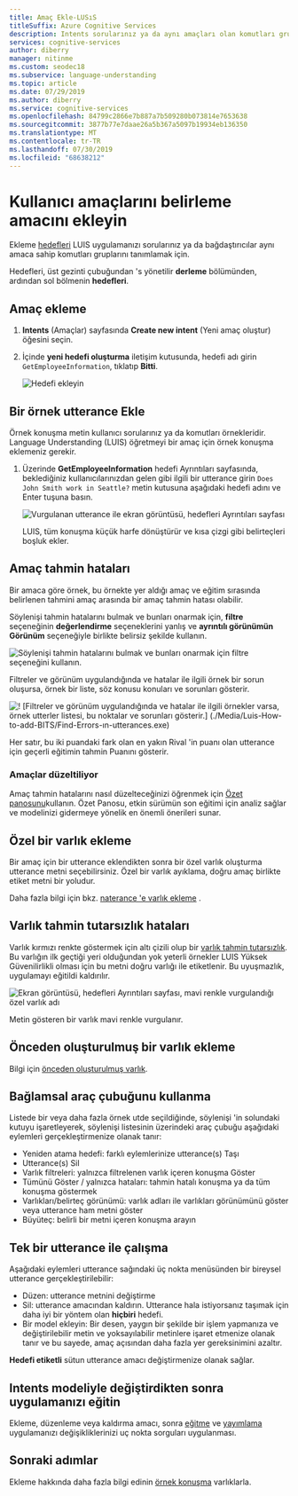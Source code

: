 ```yaml
---
title: Amaç Ekle-LUSıS
titleSuffix: Azure Cognitive Services
description: Intents sorularınız ya da aynı amaçları olan komutları gruplarını tanımlamak için LUIS uygulamanızı ekleyin.
services: cognitive-services
author: diberry
manager: nitinme
ms.custom: seodec18
ms.subservice: language-understanding
ms.topic: article
ms.date: 07/29/2019
ms.author: diberry
ms.service: cognitive-services
ms.openlocfilehash: 84799c2866e7b887a7b509280b073814e7653638
ms.sourcegitcommit: 3877b77e7daae26a5b367a5097b19934eb136350
ms.translationtype: MT
ms.contentlocale: tr-TR
ms.lasthandoff: 07/30/2019
ms.locfileid: "68638212"
---
```

# <a name="add-intents-to-determine-user-intention-of-utterances"></a>Kullanıcı amaçlarını belirleme amacını ekleyin

Ekleme [hedefleri](luis-concept-intent.md) LUIS uygulamanızı sorularınız ya da bağdaştırıcılar aynı amaca sahip komutları gruplarını tanımlamak için. 

Hedefleri, üst gezinti çubuğundan 's yönetilir **derleme** bölümünden, ardından sol bölmenin **hedefleri**. 

## <a name="add-intent"></a>Amaç ekleme

1. **Intents** (Amaçlar) sayfasında **Create new intent** (Yeni amaç oluştur) öğesini seçin.

1. İçinde **yeni hedefi oluşturma** iletişim kutusunda, hedefi adı girin `GetEmployeeInformation`, tıklatıp **Bitti**.

    ![Hedefi ekleyin](./media/luis-how-to-add-intents/Addintent-dialogbox.png)

## <a name="add-an-example-utterance"></a>Bir örnek utterance Ekle

Örnek konuşma metin kullanıcı sorularınız ya da komutları örnekleridir. Language Understanding (LUIS) öğretmeyi bir amaç için örnek konuşma eklemeniz gerekir.

1. Üzerinde **GetEmployeeInformation** hedefi Ayrıntıları sayfasında, beklediğiniz kullanıcılarınızdan gelen gibi ilgili bir utterance girin `Does John Smith work in Seattle?` metin kutusuna aşağıdaki hedefi adını ve Enter tuşuna basın.
 
    ![Vurgulanan utterance ile ekran görüntüsü, hedefleri Ayrıntıları sayfası](./media/luis-how-to-add-intents/add-new-utterance-to-intent.png) 

    LUIS, tüm konuşma küçük harfe dönüştürür ve kısa çizgi gibi belirteçleri boşluk ekler.

<a name="#intent-prediction-discrepancy-errors"></a>

## <a name="intent-prediction-errors"></a>Amaç tahmin hataları 

Bir amaca göre örnek, bu örnekte yer aldığı amaç ve eğitim sırasında belirlenen tahmini amaç arasında bir amaç tahmin hatası olabilir. 

Söylenişi tahmin hatalarını bulmak ve bunları onarmak için, **filtre** seçeneğinin **değerlendirme** seçeneklerini yanlış ve **ayrıntılı görünümün** **Görünüm** seçeneğiyle birlikte belirsiz şekilde kullanın. 

![Söylenişi tahmin hatalarını bulmak ve bunları onarmak için filtre seçeneğini kullanın.](./media/luis-how-to-add-intents/find-intent-prediction-errors.png)

Filtreler ve görünüm uygulandığında ve hatalar ile ilgili örnek bir sorun oluşursa, örnek bir liste, söz konusu konuları ve sorunları gösterir.

![! [Filtreler ve görünüm uygulandığında ve hatalar ile ilgili örnekler varsa, örnek utterler listesi, bu noktalar ve sorunları gösterir.] (./Media/Luis-How-to-add-BITS/Find-Errors-ın-utterances.exe)](./media/luis-how-to-add-intents/find-errors-in-utterances.png#lightbox)

Her satır, bu iki puandaki fark olan en yakın Rival 'in puanı olan utterance için geçerli eğitimin tahmin Puanını gösterir. 

### <a name="fixing-intents"></a>Amaçlar düzeltiliyor

Amaç tahmin hatalarını nasıl düzelteceğinizi öğrenmek için [Özet panosunu](luis-how-to-use-dashboard.md)kullanın. Özet Panosu, etkin sürümün son eğitimi için analiz sağlar ve modelinizi gidermeye yönelik en önemli önerileri sunar.  

## <a name="add-a-custom-entity"></a>Özel bir varlık ekleme

Bir amaç için bir utterance eklendikten sonra bir özel varlık oluşturma utterance metni seçebilirsiniz. Özel bir varlık ayıklama, doğru amaç birlikte etiket metni bir yoludur. 

Daha fazla bilgi için bkz. [naterance 'e varlık ekleme](luis-how-to-add-example-utterances.md) .

## <a name="entity-prediction-discrepancy-errors"></a>Varlık tahmin tutarsızlık hataları 

Varlık kırmızı renkte göstermek için altı çizili olup bir [varlık tahmin tutarsızlık](luis-how-to-add-example-utterances.md#entity-status-predictions). Bu varlığın ilk geçtiği yeri olduğundan yok yeterli örnekler LUIS Yüksek Güvenilirlikli olması için bu metni doğru varlığı ile etiketlenir. Bu uyuşmazlık, uygulamayı eğitildi kaldırılır. 

![Ekran görüntüsü, hedefleri Ayrıntıları sayfası, mavi renkle vurgulandığı özel varlık adı](./media/luis-how-to-add-intents/create-custom-entity-name-blue-highlight.png) 

Metin gösteren bir varlık mavi renkle vurgulanır.  

## <a name="add-a-prebuilt-entity"></a>Önceden oluşturulmuş bir varlık ekleme

Bilgi için [önceden oluşturulmuş varlık](luis-how-to-add-entities.md#add-a-prebuilt-entity-to-your-app).

## <a name="using-the-contextual-toolbar"></a>Bağlamsal araç çubuğunu kullanma

Listede bir veya daha fazla örnek utde seçildiğinde, söylenişi 'in solundaki kutuyu işaretleyerek, söylenişi listesinin üzerindeki araç çubuğu aşağıdaki eylemleri gerçekleştirmenize olanak tanır:

* Yeniden atama hedefi: farklı eylemlerinize utterance(s) Taşı
* Utterance(s) Sil
* Varlık filtreleri: yalnızca filtrelenen varlık içeren konuşma Göster
* Tümünü Göster / yalnızca hataları: tahmin hatalı konuşma ya da tüm konuşma göstermek
* Varlıkları/belirteç görünümü: varlık adları ile varlıkları görünümünü göster veya utterance ham metni göster
* Büyüteç: belirli bir metni içeren konuşma arayın

## <a name="working-with-an-individual-utterance"></a>Tek bir utterance ile çalışma

Aşağıdaki eylemleri utterance sağındaki üç nokta menüsünden bir bireysel utterance gerçekleştirilebilir:

* Düzen: utterance metnini değiştirme
* Sil: utterance amacından kaldırın. Utterance hala istiyorsanız taşımak için daha iyi bir yöntem olan **hiçbiri** hedefi. 
* Bir model ekleyin: Bir desen, yaygın bir şekilde bir işlem yapmanıza ve değiştirilebilir metin ve yoksayılabilir metinlere işaret etmenize olanak tanır ve bu sayede, amaç açısından daha fazla yer gereksinimini azaltır. 

**Hedefi etiketli** sütun utterance amacı değiştirmenize olanak sağlar.

## <a name="train-your-app-after-changing-model-with-intents"></a>Intents modeliyle değiştirdikten sonra uygulamanızı eğitin

Ekleme, düzenleme veya kaldırma amacı, sonra [eğitme](luis-how-to-train.md) ve [yayımlama](luis-how-to-publish-app.md) uygulamanızı değişikliklerinizi uç nokta sorguları uygulanması. 

## <a name="next-steps"></a>Sonraki adımlar

Ekleme hakkında daha fazla bilgi edinin [örnek konuşma](luis-how-to-add-example-utterances.md) varlıklarla. 
